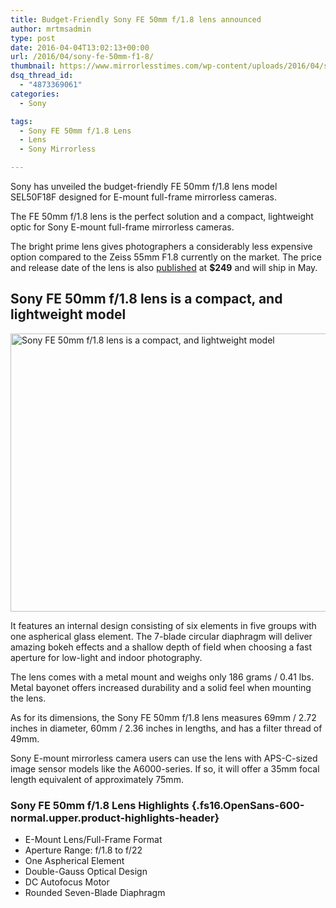 ```yaml
---
title: Budget-Friendly Sony FE 50mm f/1.8 lens announced
author: mrtmsadmin
type: post
date: 2016-04-04T13:02:13+00:00
url: /2016/04/sony-fe-50mm-f1-8/
thumbnail: https://www.mirrorlesstimes.com/wp-content/uploads/2016/04/sony-fe-50mm-f1-8-lens.jpg
dsq_thread_id:
  - "4873369061"
categories:
  - Sony 

tags:
  - Sony FE 50mm f/1.8 Lens
  - Lens
  - Sony Mirrorless

---
```

Sony has unveiled the budget-friendly FE 50mm f/1.8 lens model SEL50F18F designed for E-mount full-frame mirrorless cameras.

The FE 50mm f/1.8 lens is the perfect solution and a compact, lightweight optic for Sony E-mount full-frame mirrorless cameras.

The bright prime lens gives photographers a considerably less expensive option compared to the Zeiss 55mm F1.8 currently on the market. The price and release date of the lens is also <a title="Sony Bolsters Full-Frame FE Lens Lineup with New 50mm F1.8 Prime Lens" href="https://blog.sony.com/press/sony-bolsters-full-frame-fe-lens-lineup-with-new-70-300mm-high-resolution-zoom-and-50mm-f1-8-prime-lenses/" target="_blank">published</a> at **$249** and will ship in May.<!--more-->

## Sony FE 50mm f/1.8 lens is a compact, and lightweight model

<img class="alignnone wp-image-39 size-full" title="Sony FE 50mm f/1.8 lens is a compact, and lightweight model" src="https://i2.wp.com/www.mirrorlesstimes.com/wp-content/uploads/2016/04/sony-fe-50mm-f1-8-lens.jpg?resize=600%2C445&#038;ssl=1" alt="Sony FE 50mm f/1.8 lens is a compact, and lightweight model" width="600" height="445" srcset="https://i2.wp.com/www.mirrorlesstimes.com/wp-content/uploads/2016/04/sony-fe-50mm-f1-8-lens.jpg?w=1200&ssl=1 1200w, https://i2.wp.com/www.mirrorlesstimes.com/wp-content/uploads/2016/04/sony-fe-50mm-f1-8-lens.jpg?resize=300%2C222&ssl=1 300w, https://i2.wp.com/www.mirrorlesstimes.com/wp-content/uploads/2016/04/sony-fe-50mm-f1-8-lens.jpg?resize=768%2C569&ssl=1 768w, https://i2.wp.com/www.mirrorlesstimes.com/wp-content/uploads/2016/04/sony-fe-50mm-f1-8-lens.jpg?resize=1024%2C759&ssl=1 1024w" sizes="(max-width: 600px) 100vw, 600px" data-recalc-dims="1" /> 

It features an internal design consisting of six elements in five groups with one aspherical glass element. The 7-blade circular diaphragm will deliver amazing bokeh effects and a shallow depth of field when choosing a fast aperture for low-light and indoor photography.

The lens comes with a metal mount and weighs only 186 grams / 0.41 lbs. Metal bayonet offers increased durability and a solid feel when mounting the lens.

As for its dimensions, the Sony FE 50mm f/1.8 lens measures 69mm / 2.72 inches in diameter, 60mm / 2.36 inches in lengths, and has a filter thread of 49mm.

Sony E-mount mirrorless camera users can use the lens with APS-C-sized image sensor models like the A6000-series. If so, it will offer a 35mm focal length equivalent of approximately 75mm.

### Sony FE 50mm f/1.8 Lens Highlights {.fs16.OpenSans-600-normal.upper.product-highlights-header}

<ul data-selenium="highlightList">
  <li>
    E-Mount Lens/Full-Frame Format
  </li>
  <li>
    Aperture Range: f/1.8 to f/22
  </li>
  <li>
    One Aspherical Element
  </li>
  <li>
    Double-Gauss Optical Design
  </li>
  <li>
    DC Autofocus Motor
  </li>
  <li>
    Rounded Seven-Blade Diaphragm
  </li>
</ul>
